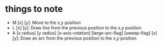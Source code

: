 # things to note
- M [x] [y]: Move to the x,y position
- L [x] [y]: Draw line from the previous position to the x,y position
- A [x radius] [y radius] [x-axis-rotation] [large-arc-flag] [sweep-flag] [x] [y]: Draw an arc from the previous position to the x,y position
